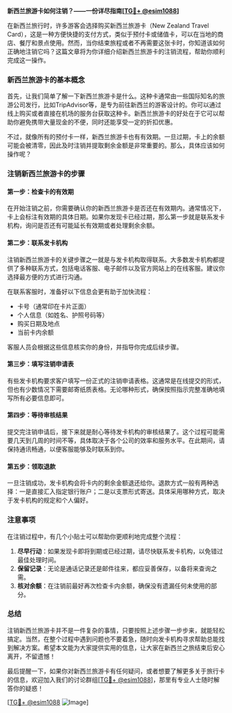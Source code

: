 **新西兰旅游卡如何注销？——一份详尽指南[[TG💪+ @esim1088](https://t.me/s/esim1088)]**

在新西兰旅行时，许多游客会选择购买新西兰旅游卡（New Zealand Travel Card），这是一种方便快捷的支付方式，类似于预付卡或储值卡，可以在当地的商店、餐厅和景点使用。然而，当你结束旅程或者不再需要这张卡时，你知道该如何正确地注销它吗？这篇文章将为你详细介绍新西兰旅游卡的注销流程，帮助你顺利完成这一操作。

### 新西兰旅游卡的基本概念

首先，让我们简单了解一下新西兰旅游卡是什么。这种卡通常由一些国际知名的旅游公司发行，比如TripAdvisor等，是专为前往新西兰的游客设计的。你可以通过线上购买或者直接在机场的服务台获取这种卡。新西兰旅游卡的好处在于它可以帮助你避免携带大量现金的不便，同时还能享受一定的折扣优惠。

不过，就像所有的预付卡一样，新西兰旅游卡也有有效期。一旦过期，卡上的余额可能会被清零，因此及时注销并提取剩余金额是非常重要的。那么，具体应该如何操作呢？

### 注销新西兰旅游卡的步骤

#### 第一步：检查卡的有效期

在开始注销之前，你需要确认你的新西兰旅游卡是否还在有效期内。通常情况下，卡上会标注有效期的具体日期。如果你发现卡已经过期，那么第一步就是联系发卡机构，询问是否还有可能延长有效期或者处理剩余余额。

#### 第二步：联系发卡机构

注销新西兰旅游卡的关键步骤之一就是与发卡机构取得联系。大多数发卡机构都提供了多种联系方式，包括电话客服、电子邮件以及官方网站上的在线客服。建议你选择最方便的方式进行沟通。

在联系客服时，准备好以下信息会更有助于加快流程：
- 卡号（通常印在卡片正面）
- 个人信息（如姓名、护照号码等）
- 购买日期及地点
- 当前卡内余额

客服人员会根据这些信息核实你的身份，并指导你完成后续步骤。

#### 第三步：填写注销申请表

有些发卡机构要求客户填写一份正式的注销申请表格。这通常是在线提交的形式，但也有少数情况下需要邮寄纸质表格。无论哪种形式，确保按照指示完整准确地填写所有必要信息即可。

#### 第四步：等待审核结果

提交完注销申请后，接下来就是耐心等待发卡机构的审核结果了。这个过程可能需要几天到几周的时间不等，具体取决于各个公司的效率和服务水平。在此期间，请保持通讯畅通，以便客服能够及时联系到你。

#### 第五步：领取退款

一旦注销成功，发卡机构会将卡内的剩余金额退还给你。退款方式一般有两种选择：一是直接汇入指定银行账户；二是以支票形式寄送。具体采用哪种方式，取决于发卡机构的规定和个人偏好。

### 注意事项

在注销过程中，有几个小贴士可以帮助你更顺利地完成整个流程：

1. **尽早行动**：如果发现卡即将到期或已经过期，请尽快联系发卡机构，以免错过最佳处理时间。
2. **保留记录**：无论是通话记录还是邮件往来，都应妥善保存，以备将来查询之需。
3. **核对余额**：在注销前最好再次检查卡内余额，确保没有遗漏任何未使用的部分。

### 总结

注销新西兰旅游卡并不是一件复杂的事情，只要按照上述步骤一步步来，就能轻松搞定。当然，在整个过程中遇到问题也不要着急，随时向发卡机构寻求帮助总能找到解决方案。希望本文能为大家提供实用的信息，让大家在新西兰之旅结束后安心离开，不留遗憾！

最后提醒一下，如果你对新西兰旅游卡有任何疑问，或者想要了解更多关于旅行卡的信息，欢迎加入我们的讨论群组[[TG💪+ @esim1088](https://t.me/s/esim1088)]，那里有专业人士随时解答你的疑惑！

[[TG💪+ @esim1088](https://t.me/s/esim1088) ![Image](https://i.postimg.cc/4NQfJmqS/Snipaste-2025-05-13-00-14-12.png)]